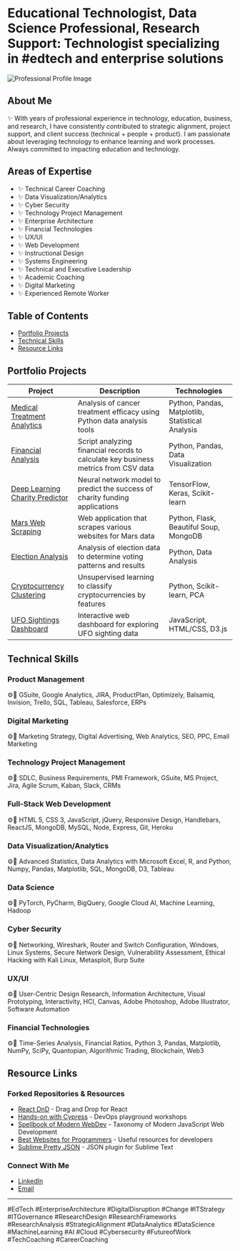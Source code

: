 # Educational Technologist, Data Science Professional, Research Support: Technologist specializing in #edtech and enterprise solutions

![Professional Profile Image](https://placehold.co/600x400?text=Professional+Image+Here)

## About Me

✨ With years of professional experience in technology, education, business, and research, I have consistently contributed to strategic alignment, project support, and client success (technical + people + product). I am passionate about leveraging technology to enhance learning and work processes. Always committed to impacting education and technology.

## Areas of Expertise

- ✨ Technical Career Coaching 
- ✨ Data Visualization/Analytics 
- ✨ Cyber Security 
- ✨ Technology Project Management 
- ✨ Enterprise Architecture 
- ✨ Financial Technologies 
- ✨ UX/UI 
- ✨ Web Development 
- ✨ Instructional Design 
- ✨ Systems Engineering
- ✨ Technical and Executive Leadership 
- ✨ Academic Coaching 
- ✨ Digital Marketing 
- ✨ Experienced Remote Worker

## Table of Contents

- [Portfolio Projects](#portfolio-projects)
- [Technical Skills](#technical-skills)
- [Resource Links](#resource-links)

## Portfolio Projects

| Project | Description | Technologies |
|---------|-------------|--------------|
| [Medical Treatment Analytics](https://github.com/Freddricklogan/MedicalTreatment-Analytics) | Analysis of cancer treatment efficacy using Python data analysis tools | Python, Pandas, Matplotlib, Statistical Analysis |
| [Financial Analysis](https://github.com/Freddricklogan/Financial-Analysis) | Script analyzing financial records to calculate key business metrics from CSV data | Python, Pandas, Data Visualization |
| [Deep Learning Charity Predictor](https://github.com/Freddricklogan/DeepLearning-Charity) | Neural network model to predict the success of charity funding applications | TensorFlow, Keras, Scikit-learn |
| [Mars Web Scraping](https://github.com/Freddricklogan/WebScraping-Mars) | Web application that scrapes various websites for Mars data | Python, Flask, Beautiful Soup, MongoDB |
| [Election Analysis](https://github.com/Freddricklogan/Election-Analysis) | Analysis of election data to determine voting patterns and results | Python, Data Analysis |
| [Cryptocurrency Clustering](https://github.com/Freddricklogan/Crypto-Clustering) | Unsupervised learning to classify cryptocurrencies by features | Python, Scikit-learn, PCA |
| [UFO Sightings Dashboard](https://github.com/Freddricklogan/UFO-Sightings) | Interactive web dashboard for exploring UFO sighting data | JavaScript, HTML/CSS, D3.js |

## Technical Skills

### Product Management
⚙️🔧 GSuite, Google Analytics, JIRA, ProductPlan, Optimizely, Balsamiq, Invision, Trello, SQL, Tableau, Salesforce, ERPs

### Digital Marketing
⚙️🔧 Marketing Strategy, Digital Advertising, Web Analytics, SEO, PPC, Email Marketing

### Technology Project Management
⚙️🔧 SDLC, Business Requirements, PMI Framework, GSuite, MS Project, Jira, Agile Scrum, Kaban, Slack, CRMs

### Full-Stack Web Development
⚙️🔧 HTML 5, CSS 3, JavaScript, jQuery, Responsive Design, Handlebars, ReactJS, MongoDB, MySQL, Node, Express, Git, Heroku

### Data Visualization/Analytics
⚙️🔧 Advanced Statistics, Data Analytics with Microsoft Excel, R, and Python, Numpy, Pandas, Matplotlib, SQL, MongoDB, D3, Tableau

### Data Science
⚙️🔧 PyTorch, PyCharm, BigQuery, Google Cloud AI, Machine Learning, Hadoop

### Cyber Security
⚙️🔧 Networking, Wireshark, Router and Switch Configuration, Windows, Linux Systems, Secure Network Design, Vulnerability Assessment, Ethical Hacking with Kali Linux, Metasploit, Burp Suite

### UX/UI
⚙️🔧 User-Centric Design Research, Information Architecture, Visual Prototyping, Interactivity, HCI, Canvas, Adobe Photoshop, Adobe Illustrator, Software Automation

### Financial Technologies
⚙️🔧 Time-Series Analysis, Financial Ratios, Python 3, Pandas, Matplotlib, NumPy, SciPy, Quantopian, Algorithmic Trading, Blockchain, Web3

## Resource Links

### Forked Repositories & Resources
- [React DnD](https://github.com/Freddricklogan/react-dnd) - Drag and Drop for React
- [Hands-on with Cypress](https://github.com/Freddricklogan/Hands-on-with-Cypress-and-Cypress-Dashboard) - DevOps playground workshops
- [Spellbook of Modern WebDev](https://github.com/Freddricklogan/spellbook-of-modern-webdev) - Taxonomy of Modern JavaScript Web Development
- [Best Websites for Programmers](https://github.com/Freddricklogan/Best-websites-a-programmer-should-visit) - Useful resources for developers
- [Sublime Pretty JSON](https://github.com/Freddricklogan/SublimePrettyJson) - JSON plugin for Sublime Text

### Connect With Me
- [LinkedIn](#) <!-- Add your LinkedIn URL here -->
- [Email](#) <!-- Add your email or contact form here -->

---

#EdTech #EnterpriseArchitecture #DigitalDisruption #Change #ITStrategy #ITGovernance #ResearchDesign #ResearchFrameworks #ResearchAnalysis #StrategicAlignment #DataAnalytics #DataScience #MachineLearning #AI #Cloud #Cybersecurity #FutureofWork #TechCoaching #CareerCoaching
